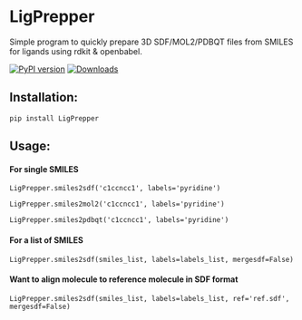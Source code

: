 # LigPrepper

Simple program to quickly prepare 3D SDF/MOL2/PDBQT files from SMILES for ligands using rdkit & openbabel.

[![PyPI version](https://badge.fury.io/py/LigPrepper.svg)](https://badge.fury.io/py/LigPrepper) [![Downloads](https://pepy.tech/badge/ligprepper)](https://pepy.tech/project/ligprepper)

## Installation:

```
pip install LigPrepper
```

## Usage:

#### For single SMILES

```
LigPrepper.smiles2sdf('c1ccncc1', labels='pyridine')

LigPrepper.smiles2mol2('c1ccncc1', labels='pyridine')

LigPrepper.smiles2pdbqt('c1ccncc1', labels='pyridine')
```

#### For a list of SMILES

```
LigPrepper.smiles2sdf(smiles_list, labels=labels_list, mergesdf=False)
```

#### Want to align molecule to reference molecule in SDF format

```
LigPrepper.smiles2sdf(smiles_list, labels=labels_list, ref='ref.sdf', mergesdf=False)
```

